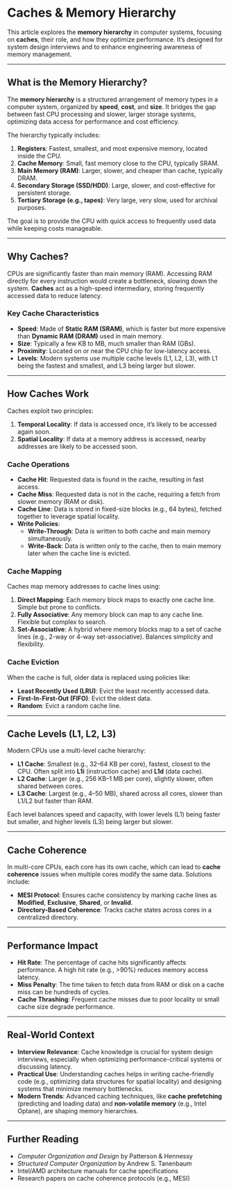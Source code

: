 # Caches & Memory Hierarchy

This article explores the **memory hierarchy** in computer systems, focusing on **caches**, their role, and how they optimize performance. It’s designed for system design interviews and to enhance engineering awareness of memory management.

---

## What is the Memory Hierarchy?
The **memory hierarchy** is a structured arrangement of memory types in a computer system, organized by **speed**, **cost**, and **size**. It bridges the gap between fast CPU processing and slower, larger storage systems, optimizing data access for performance and cost efficiency.

The hierarchy typically includes:
1. **Registers**: Fastest, smallest, and most expensive memory, located inside the CPU.
2. **Cache Memory**: Small, fast memory close to the CPU, typically SRAM.
3. **Main Memory (RAM)**: Larger, slower, and cheaper than cache, typically DRAM.
4. **Secondary Storage (SSD/HDD)**: Large, slower, and cost-effective for persistent storage.
5. **Tertiary Storage (e.g., tapes)**: Very large, very slow, used for archival purposes.

The goal is to provide the CPU with quick access to frequently used data while keeping costs manageable.

---

## Why Caches?
CPUs are significantly faster than main memory (RAM). Accessing RAM directly for every instruction would create a bottleneck, slowing down the system. **Caches** act as a high-speed intermediary, storing frequently accessed data to reduce latency.

### Key Cache Characteristics
- **Speed**: Made of **Static RAM (SRAM)**, which is faster but more expensive than **Dynamic RAM (DRAM)** used in main memory.
- **Size**: Typically a few KB to MB, much smaller than RAM (GBs).
- **Proximity**: Located on or near the CPU chip for low-latency access.
- **Levels**: Modern systems use multiple cache levels (L1, L2, L3), with L1 being the fastest and smallest, and L3 being larger but slower.

---

## How Caches Work
Caches exploit two principles:
1. **Temporal Locality**: If data is accessed once, it’s likely to be accessed again soon.
2. **Spatial Locality**: If data at a memory address is accessed, nearby addresses are likely to be accessed soon.

### Cache Operations
- **Cache Hit**: Requested data is found in the cache, resulting in fast access.
- **Cache Miss**: Requested data is not in the cache, requiring a fetch from slower memory (RAM or disk).
- **Cache Line**: Data is stored in fixed-size blocks (e.g., 64 bytes), fetched together to leverage spatial locality.
- **Write Policies**:
  - **Write-Through**: Data is written to both cache and main memory simultaneously.
  - **Write-Back**: Data is written only to the cache, then to main memory later when the cache line is evicted.

### Cache Mapping
Caches map memory addresses to cache lines using:
1. **Direct Mapping**: Each memory block maps to exactly one cache line. Simple but prone to conflicts.
2. **Fully Associative**: Any memory block can map to any cache line. Flexible but complex to search.
3. **Set-Associative**: A hybrid where memory blocks map to a set of cache lines (e.g., 2-way or 4-way set-associative). Balances simplicity and flexibility.

### Cache Eviction
When the cache is full, older data is replaced using policies like:
- **Least Recently Used (LRU)**: Evict the least recently accessed data.
- **First-In-First-Out (FIFO)**: Evict the oldest data.
- **Random**: Evict a random cache line.

---

## Cache Levels (L1, L2, L3)
Modern CPUs use a multi-level cache hierarchy:
- **L1 Cache**: Smallest (e.g., 32–64 KB per core), fastest, closest to the CPU. Often split into **L1i** (instruction cache) and **L1d** (data cache).
- **L2 Cache**: Larger (e.g., 256 KB–1 MB per core), slightly slower, often shared between cores.
- **L3 Cache**: Largest (e.g., 4–50 MB), shared across all cores, slower than L1/L2 but faster than RAM.

Each level balances speed and capacity, with lower levels (L1) being faster but smaller, and higher levels (L3) being larger but slower.

---

## Cache Coherence
In multi-core CPUs, each core has its own cache, which can lead to **cache coherence** issues when multiple cores modify the same data. Solutions include:
- **MESI Protocol**: Ensures cache consistency by marking cache lines as **Modified**, **Exclusive**, **Shared**, or **Invalid**.
- **Directory-Based Coherence**: Tracks cache states across cores in a centralized directory.

---

## Performance Impact
- **Hit Rate**: The percentage of cache hits significantly affects performance. A high hit rate (e.g., >90%) reduces memory access latency.
- **Miss Penalty**: The time taken to fetch data from RAM or disk on a cache miss can be hundreds of cycles.
- **Cache Thrashing**: Frequent cache misses due to poor locality or small cache size degrade performance.

---

## Real-World Context
- **Interview Relevance**: Cache knowledge is crucial for system design interviews, especially when optimizing performance-critical systems or discussing latency.
- **Practical Use**: Understanding caches helps in writing cache-friendly code (e.g., optimizing data structures for spatial locality) and designing systems that minimize memory bottlenecks.
- **Modern Trends**: Advanced caching techniques, like **cache prefetching** (predicting and loading data) and **non-volatile memory** (e.g., Intel Optane), are shaping memory hierarchies.

---

## Further Reading
- *Computer Organization and Design* by Patterson & Hennessy
- *Structured Computer Organization* by Andrew S. Tanenbaum
- Intel/AMD architecture manuals for cache specifications
- Research papers on cache coherence protocols (e.g., MESI)